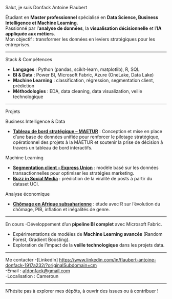 Salut, je suis Donfack Antoine Flaubert  

Étudiant en **Master professionnel** spécialisé en **Data Science, Business Intelligence et Machine Learning**.  
Passionné par l’**analyse de données**, la **visualisation décisionnelle** et l’**IA appliquée aux métiers**.  
Mon objectif : transformer les données en leviers stratégiques pour les entreprises.  

---

Stack & Compétences
- **Langages** : Python (pandas, scikit-learn, matplotlib), R, SQL  
- **BI & Data** : Power BI, Microsoft Fabric, Azure (OneLake, Data Lake)  
- **Machine Learning** : classification, régression, segmentation client, prédiction  
- **Méthodologies** : EDA, data cleaning, data visualization, veille technologique  

---

Projets

Business Intelligence & Data
- [**Tableau de bord stratégique – MAETUR**](#) : Conception et mise en place d’une base de données unifiée pour renforcer le pilotage stratégique, opérationnel des projets à la MAETUR et soutenir la prise de décision à travers un tableau de bord interactifs.  

Machine Learning
- [**Segmentation client – Express Union**](#) : modèle basé sur les données transactionnelles pour optimiser les stratégies marketing.  
- [**Buzz in Social Media**](#) : prédiction de la viralité de posts à partir du dataset UCI.  

Analyse économique
- [**Chômage en Afrique subsaharienne**](#) : étude avec R sur l’évolution du chômage, PIB, inflation et inégalités de genre.  

---

En cours
-Développement d’un **pipeline BI complet** avec Microsoft Fabric.  
- Expérimentations de modèles de **Machine Learning avancés** (Random Forest, Gradient Boosting).  
- Exploration de l’impact de la **veille technologique** dans les projets data.  

---

Me contacter
-[LinkedIn] https://www.linkedin.com/in/flaubert-antoine-donfack-1917a232/?originalSubdomain=cm  
-Email : afdonfack@gmail.com  
-Localisation : Cameroun  

---

N’hésite pas à explorer mes dépôts, à ouvrir des issues ou à contribuer !

